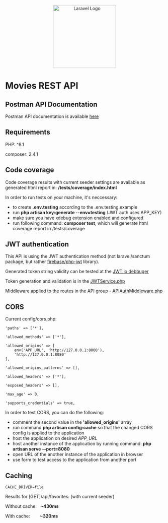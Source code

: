 <p align="center"><a href="https://laravel.com" target="_blank"><img src="https://raw.githubusercontent.com/laravel/art/master/logo-lockup/5%20SVG/2%20CMYK/1%20Full%20Color/laravel-logolockup-cmyk-red.svg" width="200" alt="Laravel Logo"></a></p>

# Movies REST API

## Postman API Documentation
Postman API documentation is available [here](https://documenter.getpostman.com/view/4336607/2s9YRDyq6P)

## Requirements
<p>PHP: ^8.1</p>
<p>composer: 2.4.1</p>

## Code coverage
<p>Code coverage results with current seeder settings are available as generated html report in: <strong>/tests/coverage/index.html</strong></p>

In order to run tests on your machine, it's neccessary:
- to create <strong>.env.testing</strong> according to the .env.testing.example</li>
- run **php artisan key:generate --env=testing** (JWT auth uses APP_KEY)
- make sure you have xdebug extension enabled and configured
- run following command: **composer test**, which will generate html coverage report in /tests/coverage

## JWT authentication
This API is using the JWT authentication method (not laravel/sanctum package, but rather [firebase/php-jwt](https://github.com/firebase/php-jwt) library).

Generated token string validity can be tested at the [JWT.io debbuger](https://jwt.io/)

Token generation and validation is in the [JWTService.php](app/\Services/\JWTService.php)

Middleware applied to the routes in the API group - [APIAuthMiddleware.php](app/\Http/\Middleware/\APIAuthMiddleware.php)

## CORS
<p>Current config/cors.php:</p>

```
'paths' => ['*'],

'allowed_methods' => ['*'],

'allowed_origins' => [
    env('APP_URL', 'http://127.0.0.1:8000'),
    'http://127.0.0.1:8080'
],

'allowed_origins_patterns' => [],

'allowed_headers' => ['*'],

'exposed_headers' => [],

'max_age' => 0,

'supports_credentials' => true,
```

In order to test CORS, you can do the following:
- comment the second value in the **'allowed_origins'** array
- run command **php artisan config:cache** so that the changed CORS config is applied to the application
- host the application on desired *APP_URL*
- host another instance of the application by running command: **php artisan serve --port=8080**
- open URL of the another instance of the application in browser
- use form to test access to the application from another port

## Caching
```
CACHE_DRIVER=file
```
<p>Results for [GET]/api/favorites: (with current seeder)</p>
<p>Without cache:&nbsp;&nbsp;&nbsp;<strong>~430ms</strong></p>
<p>With cache:&nbsp;&nbsp;&nbsp;&nbsp;&nbsp;&nbsp;&nbsp;&nbsp;<strong>~320ms</strong></p>
